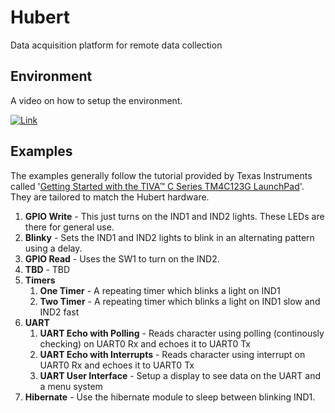 # Hubert
Data acquisition platform for remote data collection

## Environment
A video on how to setup the environment.

[![Link](https://img.youtube.com/vi/Lsf7iXAZT8M/1.jpg)](https://www.youtube.com/watch?v=Lsf7iXAZT8M)

## Examples
The examples generally follow the tutorial provided by Texas Instruments called
'[Getting Started with the TIVA™ C Series TM4C123G LaunchPad](http://processors.wiki.ti.com/index.php/Getting_Started_with_the_TIVA™_C_Series_TM4C123G_LaunchPad)'.
They are tailored to match the Hubert hardware.
1. **GPIO Write** - This just turns on the IND1 and IND2 lights.  These LEDs are there for general use.
2. **Blinky** - Sets the IND1 and IND2 lights to blink in an alternating pattern using a delay.
3. **GPIO Read** - Uses the SW1 to turn on the IND2.
4. **TBD** - TBD
5. **Timers**
	1. **One Timer** - A repeating timer which blinks a light on IND1
	2. **Two Timer** - A repeating timer which blinks a light on IND1 slow and IND2 fast
6. **UART**
	1. **UART Echo with Polling** - Reads character using polling (continously checking) on UART0 Rx and echoes it to UART0 Tx
	2. **UART Echo with Interrupts** - Reads character using interrupt on UART0 Rx and echoes it to UART0 Tx
	3. **UART User Interface** - Setup a display to see data on the UART and a menu system
7. **Hibernate** - Use the hibernate module to sleep between blinking IND1.